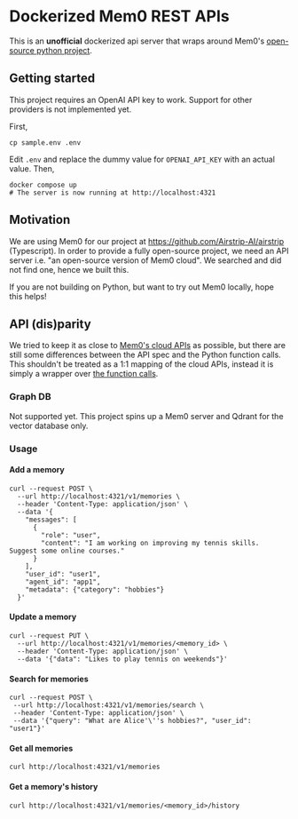 # Dockerized Mem0 REST APIs

This is an **unofficial** dockerized api server that wraps around Mem0's [open-source python project](https://github.com/mem0ai/mem0).

## Getting started

This project requires an OpenAI API key to work. Support for other providers is not implemented yet.

First,

```
cp sample.env .env
```

Edit `.env` and replace the dummy value for `OPENAI_API_KEY` with an actual value. Then,

```
docker compose up
# The server is now running at http://localhost:4321
```

## Motivation

We are using Mem0 for our project at https://github.com/Airstrip-AI/airstrip (Typescript). In order to provide a fully open-source project, we need an API server i.e. "an open-source version of Mem0 cloud". We searched and did not find one, hence we built this.

If you are not building on Python, but want to try out Mem0 locally, hope this helps!

## API (dis)parity

We tried to keep it as close to [Mem0's cloud APIs](https://docs.mem0.ai/api-reference/overview) as possible, but there are still some differences between the API spec and the Python function calls. This shouldn't be treated as a 1:1 mapping of the cloud APIs, instead it is simply a wrapper over [the function calls](https://github.com/mem0ai/mem0/blob/main/mem0/memory/main.py#L27).

### Graph DB

Not supported yet. This project spins up a Mem0 server and Qdrant for the vector database only.

### Usage

#### Add a memory

```
curl --request POST \
  --url http://localhost:4321/v1/memories \
  --header 'Content-Type: application/json' \
  --data '{
    "messages": [
      {
        "role": "user",
        "content": "I am working on improving my tennis skills. Suggest some online courses."
      }
    ],
    "user_id": "user1",
    "agent_id": "app1",
    "metadata": {"category": "hobbies"}
  }'
```

#### Update a memory

```
curl --request PUT \
  --url http://localhost:4321/v1/memories/<memory_id> \
  --header 'Content-Type: application/json' \
  --data '{"data": "Likes to play tennis on weekends"}'
```

#### Search for memories

```
curl --request POST \
 --url http://localhost:4321/v1/memories/search \
 --header 'Content-Type: application/json' \
 --data '{"query": "What are Alice'\''s hobbies?", "user_id": "user1"}'
```

#### Get all memories

```
curl http://localhost:4321/v1/memories
```

#### Get a memory's history

```
curl http://localhost:4321/v1/memories/<memory_id>/history
```
